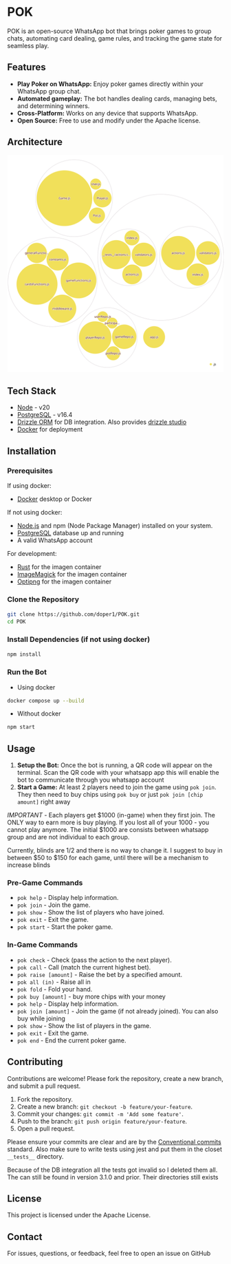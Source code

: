 # POK

POK is an open-source WhatsApp bot that brings poker games to group chats, automating card dealing, game rules, and tracking the game state for seamless play.

## Features

- **Play Poker on WhatsApp:** Enjoy poker games directly within your WhatsApp group chat.
- **Automated gameplay:** The bot handles dealing cards, managing bets, and determining winners.
- **Cross-Platform:** Works on any device that supports WhatsApp.
- **Open Source:** Free to use and modify under the Apache license.

## Architecture

![Visualization of the codebase](./docs/diagram.svg)

## Tech Stack

- [Node](https://nodejs.org/) - v20
- [PostgreSQL](https://www.postgresql.org/) - v16.4
- [Drizzle ORM](https://orm.drizzle.team/) for DB integration. Also provides [drizzle studio](https://orm.drizzle.team/drizzle-studio/overview)
- [Docker](https://www.docker.com/) for deployment

## Installation

### Prerequisites

If using docker:

- [Docker](https://www.docker.com/) desktop or Docker

If not using docker:

- [Node.js](https://nodejs.org/) and npm (Node Package Manager) installed on your system.
- [PostgreSQL](https://www.postgresql.org/) database up and running
- A valid WhatsApp account

For development:

- [Rust](https://www.rust-lang.org/) for the imagen container
- [ImageMagick](https://imagemagick.org/) for the imagen container
- [Optipng](https://optipng.sourceforge.net/) for the imagen container

### Clone the Repository

```bash
git clone https://github.com/doper1/POK.git
cd POK
```

### Install Dependencies (if not using docker)

```bash
npm install
```

### Run the Bot

- Using docker

```bash
docker compose up --build
```

- Without docker

```bash
npm start
```

## Usage

1. **Setup the Bot:** Once the bot is running, a QR code will appear on the terminal. Scan the QR code with your whatsapp app this will enable the bot to communicate through you whatsapp account
2. **Start a Game:** At least 2 players need to join the game using `pok join`. They then need to buy chips using `pok buy` or just `pok join [chip amount]` right away

_IMPORTANT_ - Each players get $1000 (in-game) when they first join. The ONLY way to earn more is buy playing. If you lost all of your 1000 - you cannot play anymore. The initial $1000 are consists between whatsapp group and are not individual to each group.

Currently, blinds are 1/2 and there is no way to change it. I suggest to buy in between $50 to $150 for each game, until there will be a mechanism to increase blinds

### Pre-Game Commands

- `pok help` - Display help information.
- `pok join` - Join the game.
- `pok show` - Show the list of players who have joined.
- `pok exit` - Exit the game.
- `pok start` - Start the poker game.

### In-Game Commands

- `pok check` - Check (pass the action to the next player).
- `pok call` - Call (match the current highest bet).
- `pok raise [amount]` - Raise the bet by a specified amount.
- `pok all (in)` - Raise all in
- `pok fold` - Fold your hand.
- `pok buy [amount]` - buy more chips with your money
- `pok help` - Display help information.
- `pok join [amount]` - Join the game (if not already joined). You can also buy while joining
- `pok show` - Show the list of players in the game.
- `pok exit` - Exit the game.
- `pok end` - End the current poker game.

## Contributing

Contributions are welcome! Please fork the repository, create a new branch, and submit a pull request.

1. Fork the repository.
2. Create a new branch: `git checkout -b feature/your-feature`.
3. Commit your changes: `git commit -m 'Add some feature'`.
4. Push to the branch: `git push origin feature/your-feature`.
5. Open a pull request.

Please ensure your commits are clear and are by the [Conventional commits](https://www.conventionalcommits.org/en/v1.0.0/) standard. Also make sure to write tests using jest and put them in the closet `__tests__` directory.

Because of the DB integration all the tests got invalid so I deleted them all. The can still be found in version 3.1.0 and prior. Their directories still exists

## License

This project is licensed under the Apache License.

## Contact

For issues, questions, or feedback, feel free to open an issue on GitHub
